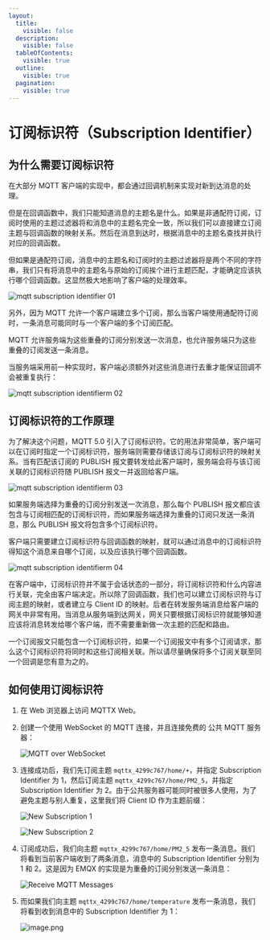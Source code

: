 ```yaml
---
layout:
  title:
    visible: false
  description:
    visible: false
  tableOfContents:
    visible: true
  outline:
    visible: true
  pagination:
    visible: true
---
```


# 订阅标识符（Subscription ldentifier）

## 为什么需要订阅标识符 <a href="#wei-shen-me-xu-yao-ding-yue-biao-shi-fu" id="wei-shen-me-xu-yao-ding-yue-biao-shi-fu"></a>

在大部分 MQTT 客户端的实现中，都会通过回调机制来实现对新到达消息的处理。

但是在回调函数中，我们只能知道消息的主题名是什么。如果是非通配符订阅，订阅时使用的主题过滤器将和消息中的主题名完全一致，所以我们可以直接建立订阅主题与回调函数的映射关系。然后在消息到达时，根据消息中的主题名查找并执行对应的回调函数。

但如果是通配符订阅，消息中的主题名和订阅时的主题过滤器将是两个不同的字符串，我们只有将消息中的主题名与原始的订阅挨个进行主题匹配，才能确定应该执行哪个回调函数。这显然极大地影响了客户端的处理效率。

![mqtt subscription identifier 01](https://assets.emqx.com/images/27648a4465bf3948af3a61e533fd8aad.png?imageMogr2/thumbnail/1520x)

另外，因为 MQTT 允许一个客户端建立多个订阅，那么当客户端使用通配符订阅时，一条消息可能同时与一个客户端的多个订阅匹配。

MQTT 允许服务端为这些重叠的订阅分别发送一次消息，也允许服务端只为这些重叠的订阅发送一条消息。

当服务端采用前一种实现时，客户端必须额外对这些消息进行去重才能保证回调不会被重复执行：

![mqtt subscription identifierm 02](https://assets.emqx.com/images/88ef650cac1ae4196fc008cda7d73279.png?imageMogr2/thumbnail/1520x)

## 订阅标识符的工作原理 <a href="#ding-yue-biao-shi-fu-de-gong-zuo-yuan-li" id="ding-yue-biao-shi-fu-de-gong-zuo-yuan-li"></a>

为了解决这个问题，MQTT 5.0 引入了订阅标识符。它的用法非常简单，客户端可以在订阅时指定一个订阅标识符，服务端则需要存储该订阅与订阅标识符的映射关系。当有匹配该订阅的 PUBLISH 报文要转发给此客户端时，服务端会将与该订阅关联的订阅标识符随 PUBLISH 报文一并返回给客户端。

![mqtt subscription identifierm 03](https://assets.emqx.com/images/e31a72810ff815d622b68f501094a44a.png?imageMogr2/thumbnail/1520x)

如果服务端选择为重叠的订阅分别发送一次消息，那么每个 PUBLISH 报文都应该包含与订阅相匹配的订阅标识符，而如果服务端选择为重叠的订阅只发送一条消息，那么 PUBLISH 报文将包含多个订阅标识符。

客户端只需要建立订阅标识符与回调函数的映射，就可以通过消息中的订阅标识符得知这个消息来自哪个订阅，以及应该执行哪个回调函数。

![mqtt subscription identifierm 04](https://assets.emqx.com/images/3ddfab45720fc724434c2edaf47662f6.png?imageMogr2/thumbnail/1520x)

在客户端中，订阅标识符并不属于会话状态的一部分，将订阅标识符和什么内容进行关联，完全由客户端决定。所以除了回调函数，我们也可以建立订阅标识符与订阅主题的映射，或者建立与 Client ID 的映射。后者在转发服务端消息给客户端的网关中非常有用。当消息从服务端到达网关，网关只要根据订阅标识符就能够知道应该将消息转发给哪个客户端，而不需要重新做一次主题的匹配和路由。

一个订阅报文只能包含一个订阅标识符，如果一个订阅报文中有多个订阅请求，那么这个订阅标识符将同时和这些订阅相关联。所以请尽量确保将多个订阅关联至同一个回调是您有意为之的。

## 如何使用订阅标识符 <a href="#ru-he-shi-yong-ding-yue-biao-shi-fu" id="ru-he-shi-yong-ding-yue-biao-shi-fu"></a>

1. 在 Web 浏览器上访问 MQTTX Web。
2.  创建一个使用 WebSocket 的 MQTT 连接，并且连接免费的 公共 MQTT 服务器：

    ![MQTT over WebSocket](https://assets.emqx.com/images/e1c10cbd018d0742f21f3b371ec89c6a.png?imageMogr2/thumbnail/1520x)
3.  连接成功后，我们先订阅主题 `mqttx_4299c767/home/+`，并指定 Subscription Identifier 为 1，然后订阅主题 `mqttx_4299c767/home/PM2_5`，并指定 Subscription Identifier 为 2。由于公共服务器可能同时被很多人使用，为了避免主题与别人重复，这里我们将 Client ID 作为主题前缀：

    ![New Subscription 1](https://assets.emqx.com/images/f3c0aed851e02f20aae69cf100b167d6.png?imageMogr2/thumbnail/1520x)

    ![New Subscription 2](https://assets.emqx.com/images/212728b6ae71b5baf73a860f75d4545a.png?imageMogr2/thumbnail/1520x)
4.  订阅成功后，我们向主题 `mqttx_4299c767/home/PM2_5` 发布一条消息。我们将看到当前客户端收到了两条消息，消息中的 Subscription Identifier 分别为 1 和 2。这是因为 EMQX 的实现是为重叠的订阅分别发送一条消息：

    ![Receive MQTT Messages](https://assets.emqx.com/images/fd38994dea83422bb31a85b5c14711b1.png?imageMogr2/thumbnail/1520x)
5.  而如果我们向主题 `mqttx_4299c767/home/temperature` 发布一条消息，我们将看到收到消息中的 Subscription Identifier 为 1：

    ![image.png](https://assets.emqx.com/images/f0a2dba909a1efa8fab0b07ea961a959.png?imageMogr2/thumbnail/1520x)

